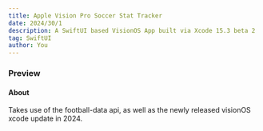 ```yaml
---
title: Apple Vision Pro Soccer Stat Tracker
date: 2024/30/1
description: A SwiftUI based VisionOS App built via Xcode 15.3 beta 2
tag: SwiftUI
author: You
---
```



### Preview


#### About
Takes use of the football-data api, as well as the newly released visionOS xcode update in 2024. 


